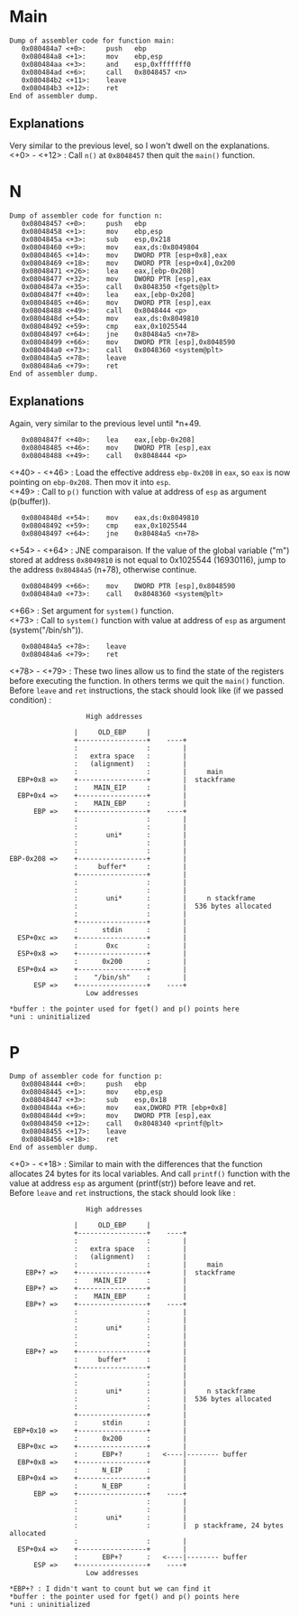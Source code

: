 # Main
```
Dump of assembler code for function main:
   0x080484a7 <+0>:     push   ebp
   0x080484a8 <+1>:     mov    ebp,esp
   0x080484aa <+3>:     and    esp,0xfffffff0
   0x080484ad <+6>:     call   0x8048457 <n>
   0x080484b2 <+11>:    leave
   0x080484b3 <+12>:    ret    
End of assembler dump.
```
## Explanations
Very similar to the previous level, so I won't dwell on the explanations.  
<+0> - <+12> : Call `n()` at `0x8048457` then quit the `main()` function.  

# N
```
Dump of assembler code for function n:
   0x08048457 <+0>:     push   ebp
   0x08048458 <+1>:     mov    ebp,esp
   0x0804845a <+3>:     sub    esp,0x218
   0x08048460 <+9>:     mov    eax,ds:0x8049804
   0x08048465 <+14>:    mov    DWORD PTR [esp+0x8],eax
   0x08048469 <+18>:    mov    DWORD PTR [esp+0x4],0x200
   0x08048471 <+26>:    lea    eax,[ebp-0x208]
   0x08048477 <+32>:    mov    DWORD PTR [esp],eax
   0x0804847a <+35>:    call   0x8048350 <fgets@plt>
   0x0804847f <+40>:    lea    eax,[ebp-0x208]
   0x08048485 <+46>:    mov    DWORD PTR [esp],eax
   0x08048488 <+49>:    call   0x8048444 <p>
   0x0804848d <+54>:    mov    eax,ds:0x8049810
   0x08048492 <+59>:    cmp    eax,0x1025544
   0x08048497 <+64>:    jne    0x80484a5 <n+78>
   0x08048499 <+66>:    mov    DWORD PTR [esp],0x8048590
   0x080484a0 <+73>:    call   0x8048360 <system@plt>
   0x080484a5 <+78>:    leave
   0x080484a6 <+79>:    ret
End of assembler dump.
```
## Explanations
Again, very similar to the previous level until *n+49.
```
   0x0804847f <+40>:    lea    eax,[ebp-0x208]
   0x08048485 <+46>:    mov    DWORD PTR [esp],eax
   0x08048488 <+49>:    call   0x8048444 <p>
```
<+40> - <+46> : Load the effective address `ebp-0x208` in `eax`, so `eax` is now pointing on `ebp-0x208`.  Then mov it into `esp`.  
<+49> : Call to `p()` function with value at address of `esp` as argument (p(buffer)).  
```
   0x0804848d <+54>:    mov    eax,ds:0x8049810
   0x08048492 <+59>:    cmp    eax,0x1025544
   0x08048497 <+64>:    jne    0x80484a5 <n+78>
```
<+54> - <+64> : JNE comparaison. If the value of the global variable ("m") stored at address `0x8049810` is not equal to 0x1025544 (16930116), jump to the address `0x80484a5` (n+78), otherwise continue.
```
   0x08048499 <+66>:    mov    DWORD PTR [esp],0x8048590
   0x080484a0 <+73>:    call   0x8048360 <system@plt>
```
<+66> : Set argument for `system()` function.  
<+73> : Call to `system()` function with value at address of `esp` as argument (system("/bin/sh")).  
```
   0x080484a5 <+78>:    leave
   0x080484a6 <+79>:    ret
```
<+78> - <+79> : These two lines allow us to find the state of the registers before executing the function. In others terms we quit the `main()` function.  
Before `leave` and `ret` instructions, the stack should look like (if we passed condition) :
```
                   High addresses

                |     OLD_EBP     |
                +-----------------+    ----+
                :                 :        |
                :   extra space   :        |
                :   (alignment)   :        |
                :                 :        |     main
  EBP+0x8 =>    +-----------------+        |  stackframe
                :    MAIN_EIP     :        |
  EBP+0x4 =>    +-----------------+        |
                :    MAIN_EBP     :        |
      EBP =>    +-----------------+    ----+
                :                 :        |
                :                 :        |
                :       uni*      :        |
                :                 :        |
                :                 :        |
EBP-0x208 =>    +-----------------+        |
                :     buffer*     :        |
                +-----------------+        |
                :                 :        |
                :                 :        |
                :       uni*      :        |     n stackframe
                :                 :        |  536 bytes allocated
                :                 :        |
                +-----------------+        |
                :      stdin      :        |
  ESP+0xc =>    +-----------------+        |
                :       0xc       :        |
  ESP+0x8 =>    +-----------------+        |
                :      0x200      :        |
  ESP+0x4 =>    +-----------------+        |
                :    "/bin/sh"    :        |
      ESP =>    +-----------------+    ----+
                   Low addresses

*buffer : the pointer used for fget() and p() points here
*uni : uninitialized
```

# P
```
Dump of assembler code for function p:
   0x08048444 <+0>:     push   ebp
   0x08048445 <+1>:     mov    ebp,esp
   0x08048447 <+3>:     sub    esp,0x18
   0x0804844a <+6>:     mov    eax,DWORD PTR [ebp+0x8]
   0x0804844d <+9>:     mov    DWORD PTR [esp],eax
   0x08048450 <+12>:    call   0x8048340 <printf@plt>
   0x08048455 <+17>:    leave
   0x08048456 <+18>:    ret
End of assembler dump.
```
<+0> - <+18> : Similar to main with the differences that the function allocates 24 bytes for its local variables. And call `printf()` function with the value at address `esp` as argument (printf(str)) before leave and ret.  
Before `leave` and `ret` instructions, the stack should look like :
```
                   High addresses

                |     OLD_EBP     |
                +-----------------+    ----+
                :                 :        |
                :   extra space   :        |
                :   (alignment)   :        |
                :                 :        |     main
    EBP+? =>    +-----------------+        |  stackframe
                :    MAIN_EIP     :        |
    EBP+? =>    +-----------------+        |
                :    MAIN_EBP     :        |
    EBP+? =>    +-----------------+    ----+
                :                 :        |
                :                 :        |
                :       uni*      :        |
                :                 :        |
                :                 :        |
    EBP+? =>    +-----------------+        |
                :     buffer*     :        |
                +-----------------+        |
                :                 :        |
                :                 :        |
                :       uni*      :        |     n stackframe
                :                 :        |  536 bytes allocated
                :                 :        |
                +-----------------+        |
                :      stdin      :        |
 EBP+0x10 =>    +-----------------+        |
                :      0x200      :        |
  EBP+0xc =>    +-----------------+        |
                :      EBP+?      :   <----|-------- buffer
  EBP+0x8 =>    +-----------------+        |
                :      N_EIP      :        |
  EBP+0x4 =>    +-----------------+        |
                :      N_EBP      :        |
      EBP =>    +-----------------+    ----+
                :                 :        |
                :                 :        |
                :       uni*      :        |
                :                 :        |  p stackframe, 24 bytes allocated
                :                 :        |
  ESP+0x4 =>    +-----------------+        |
                :      EBP+?      :   <----|-------- buffer
      ESP =>    +-----------------+    ----+
                   Low addresses

*EBP+? : I didn't want to count but we can find it
*buffer : the pointer used for fget() and p() points here
*uni : uninitialized
```
